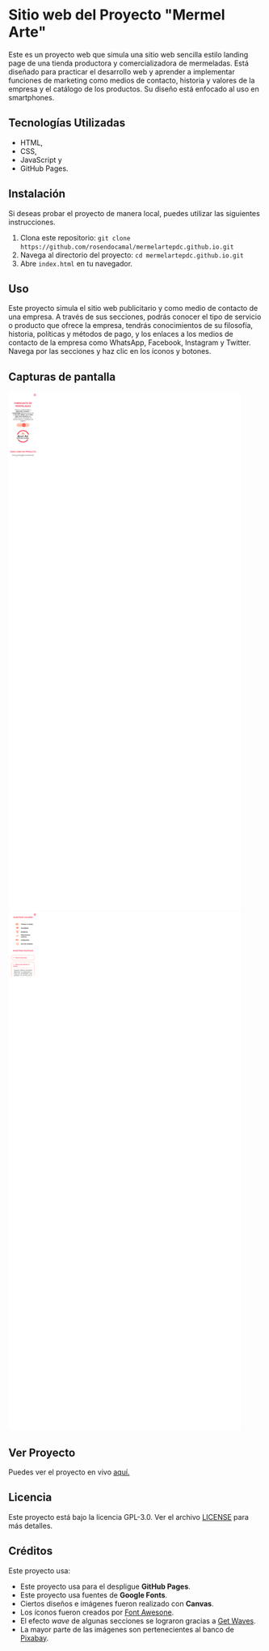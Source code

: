 # Sitio web del Proyecto "Mermel Arte"

Este es un proyecto web que simula una sitio web sencilla estilo landing page de una tienda productora y comercializadora de mermeladas. Está diseñado para practicar el desarrollo web y aprender a implementar funciones de marketing como medios de contacto, historia y valores de la empresa y el catálogo de los productos. Su diseño está enfocado al uso en smartphones.

## Tecnologías Utilizadas

- HTML,
- CSS,
- JavaScript y
- GitHub Pages.

## Instalación

Si deseas probar el proyecto de manera local, puedes utilizar las siguientes instrucciones.

1. Clona este repositorio: ```git clone https://github.com/rosendocamal/mermelartepdc.github.io.git```
2. Navega al directorio del proyecto: ```cd mermelartepdc.github.io.git```
3. Abre `index.html` en tu navegador.

## Uso

Este proyecto simula el sitio web publicitario y como medio de contacto de una empresa. A través de sus secciones, podrás conocer el tipo de servicio o producto que ofrece la empresa, tendrás conocimientos de su filosofía, historia, políticas y métodos de pago, y los enlaces a los medios de contacto de la empresa como WhatsApp, Facebook, Instagram y Twitter. Navega por las secciones y haz clic en los íconos y botones.

## Capturas de pantalla

![Vista principal](/assets/img/.mermel-arte-cover-1.png)
![Productos](/assets/img/.mermel-arte-cover-2.png)

## Ver Proyecto

Puedes ver el proyecto en vivo [aquí.](https://rosendocamal.github.io/mermelartepdc.github.io/)

## Licencia

Este proyecto está bajo la licencia GPL-3.0. Ver el archivo [LICENSE](LICENSE) para más detalles.

## Créditos

Este proyecto usa:
- Este proyecto usa para el despligue **GitHub Pages**.
- Este proyecto usa fuentes de **Google Fonts**.
- Ciertos diseños e imágenes fueron realizado con **Canvas**.
- Los íconos fueron creados por [Font Awesone](https://fontawesome.com/).
- El efecto *wave* de algunas secciones se lograron gracias a [Get Waves](https://getwaves.io/).
- La mayor parte de las imágenes son pertenecientes al banco de [Pixabay](https://pixabay.com/es/).


